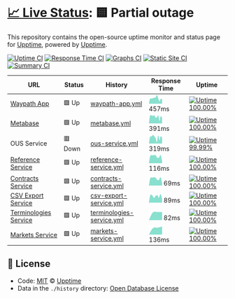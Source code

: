 # [📈 Live Status](https://demo.upptime.js.org): <!--live status--> **🟨 Partial outage**

This repository contains the open-source uptime monitor and status page for [Upptime](https://upptime.js.org), powered by [Upptime](https://github.com/upptime/upptime).

[![Uptime CI](https://github.com/koj-co/upptime/workflows/Uptime%20CI/badge.svg)](https://github.com/koj-co/upptime/actions?query=workflow%3A%22Uptime+CI%22)
[![Response Time CI](https://github.com/koj-co/upptime/workflows/Response%20Time%20CI/badge.svg)](https://github.com/koj-co/upptime/actions?query=workflow%3A%22Response+Time+CI%22)
[![Graphs CI](https://github.com/koj-co/upptime/workflows/Graphs%20CI/badge.svg)](https://github.com/koj-co/upptime/actions?query=workflow%3A%22Graphs+CI%22)
[![Static Site CI](https://github.com/koj-co/upptime/workflows/Static%20Site%20CI/badge.svg)](https://github.com/koj-co/upptime/actions?query=workflow%3A%22Static+Site+CI%22)
[![Summary CI](https://github.com/koj-co/upptime/workflows/Summary%20CI/badge.svg)](https://github.com/koj-co/upptime/actions?query=workflow%3A%22Summary+CI%22)

<!--start: status pages-->
<!-- This summary is generated by Upptime (https://github.com/upptime/upptime) -->
<!-- Do not edit this manually, your changes will be overwritten -->

| URL                                                                          | Status  | History                                                                                                                     | Response Time                                                                             | Uptime                                                                                                                                                                                                                                        |
| ---------------------------------------------------------------------------- | ------- | --------------------------------------------------------------------------------------------------------------------------- | ----------------------------------------------------------------------------------------- | --------------------------------------------------------------------------------------------------------------------------------------------------------------------------------------------------------------------------------------------- |
| [Waypath App](https://app.waypath.io)                                        | 🟩 Up   | [waypath-app.yml](https://github.com/fullprofile/status_monitor/commits/master/history/waypath-app.yml)                     | <img alt="Response time graph" src="./graphs/waypath-app.png" height="20"> 457ms          | [![Uptime 100.00%](https://img.shields.io/endpoint?url=https%3A%2F%2Fraw.githubusercontent.com%2Ffullprofile%2Fstatus_monitor%2Fmaster%2Fapi%2Fwaypath-app%2Fuptime.json)](https://status.waypath.io/history/waypath-app)                     |
| [Metabase](https://metabase.waypath.io/)                                     | 🟩 Up   | [metabase.yml](https://github.com/fullprofile/status_monitor/commits/master/history/metabase.yml)                           | <img alt="Response time graph" src="./graphs/metabase.png" height="20"> 391ms             | [![Uptime 100.00%](https://img.shields.io/endpoint?url=https%3A%2F%2Fraw.githubusercontent.com%2Ffullprofile%2Fstatus_monitor%2Fmaster%2Fapi%2Fmetabase%2Fuptime.json)](https://status.waypath.io/history/metabase)                           |
| OUS Service                                                                  | 🟥 Down | [ous-service.yml](https://github.com/fullprofile/status_monitor/commits/master/history/ous-service.yml)                     | <img alt="Response time graph" src="./graphs/ous-service.png" height="20"> 319ms          | [![Uptime 99.99%](https://img.shields.io/endpoint?url=https%3A%2F%2Fraw.githubusercontent.com%2Ffullprofile%2Fstatus_monitor%2Fmaster%2Fapi%2Fous-service%2Fuptime.json)](https://status.waypath.io/history/ous-service)                      |
| [Reference Service](https://api.waypath.io/reference/health-monitor)         | 🟩 Up   | [reference-service.yml](https://github.com/fullprofile/status_monitor/commits/master/history/reference-service.yml)         | <img alt="Response time graph" src="./graphs/reference-service.png" height="20"> 116ms    | [![Uptime 100.00%](https://img.shields.io/endpoint?url=https%3A%2F%2Fraw.githubusercontent.com%2Ffullprofile%2Fstatus_monitor%2Fmaster%2Fapi%2Freference-service%2Fuptime.json)](https://status.waypath.io/history/reference-service)         |
| [Contracts Service](https://api.waypath.io/contracts/health-monitor)         | 🟩 Up   | [contracts-service.yml](https://github.com/fullprofile/status_monitor/commits/master/history/contracts-service.yml)         | <img alt="Response time graph" src="./graphs/contracts-service.png" height="20"> 69ms     | [![Uptime 100.00%](https://img.shields.io/endpoint?url=https%3A%2F%2Fraw.githubusercontent.com%2Ffullprofile%2Fstatus_monitor%2Fmaster%2Fapi%2Fcontracts-service%2Fuptime.json)](https://status.waypath.io/history/contracts-service)         |
| [CSV Export Service](https://api.waypath.io/csv/health-monitor)              | 🟩 Up   | [csv-export-service.yml](https://github.com/fullprofile/status_monitor/commits/master/history/csv-export-service.yml)       | <img alt="Response time graph" src="./graphs/csv-export-service.png" height="20"> 89ms    | [![Uptime 100.00%](https://img.shields.io/endpoint?url=https%3A%2F%2Fraw.githubusercontent.com%2Ffullprofile%2Fstatus_monitor%2Fmaster%2Fapi%2Fcsv-export-service%2Fuptime.json)](https://status.waypath.io/history/csv-export-service)       |
| [Terminologies Service](https://api.waypath.io/terminologies/health-monitor) | 🟩 Up   | [terminologies-service.yml](https://github.com/fullprofile/status_monitor/commits/master/history/terminologies-service.yml) | <img alt="Response time graph" src="./graphs/terminologies-service.png" height="20"> 82ms | [![Uptime 100.00%](https://img.shields.io/endpoint?url=https%3A%2F%2Fraw.githubusercontent.com%2Ffullprofile%2Fstatus_monitor%2Fmaster%2Fapi%2Fterminologies-service%2Fuptime.json)](https://status.waypath.io/history/terminologies-service) |
| [Markets Service](https://api.waypath.io/markets/health-monitor)             | 🟩 Up   | [markets-service.yml](https://github.com/fullprofile/status_monitor/commits/master/history/markets-service.yml)             | <img alt="Response time graph" src="./graphs/markets-service.png" height="20"> 136ms      | [![Uptime 100.00%](https://img.shields.io/endpoint?url=https%3A%2F%2Fraw.githubusercontent.com%2Ffullprofile%2Fstatus_monitor%2Fmaster%2Fapi%2Fmarkets-service%2Fuptime.json)](https://status.waypath.io/history/markets-service)             |

<!--end: status pages-->

## 📄 License

- Code: [MIT](./LICENSE) © [Upptime](https://upptime.js.org)
- Data in the `./history` directory: [Open Database License](https://opendatacommons.org/licenses/odbl/1-0/)
